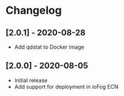 # Changelog

## [2.0.1] - 2020-08-28

* Add qdstat to Docker image

## [2.0.0] - 2020-08-05

* Initial release
* Add support for deployment in ioFog ECN
